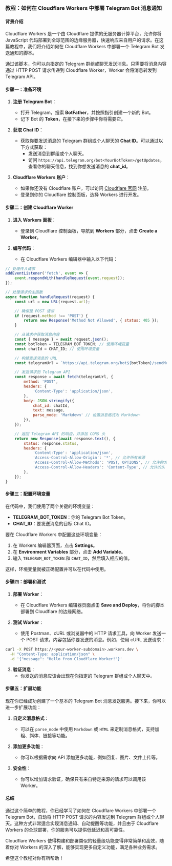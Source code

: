 ### 教程：如何在 Cloudflare Workers 中部署 Telegram Bot 消息通知

#### 背景介绍

Cloudflare Workers 是一个由 Cloudflare 提供的无服务器计算平台，允许你将 JavaScript 代码部署到全球范围的边缘服务器，快速响应来自用户的请求。在这篇教程中，我们将介绍如何在 Cloudflare Workers 中部署一个 Telegram Bot 发送通知的脚本。

通过该脚本，你可以向指定的 Telegram 群组或聊天发送消息。只需要将消息内容通过 HTTP POST 请求传递到 Cloudflare Worker，Worker 会将消息转发到 Telegram API。

#### 步骤一：准备环境

1. **注册 Telegram Bot**：
   - 打开 Telegram，搜索 **BotFather**，并按照指引创建一个新的 Bot。
   - 记下 Bot 的 **Token**，在接下来的步骤中你将需要它。

2. **获取 Chat ID**：
   - 获取你要发送消息的 Telegram 群组或个人聊天的 **Chat ID**。可以通过以下方式获取：
     - 发送消息到群组或个人聊天。
     - 访问 `https://api.telegram.org/bot<YourBotToken>/getUpdates`，查看你的聊天信息，找到你想发送消息的 **chat_id**。

3. **Cloudflare Workers 账户**：
   - 如果你还没有 Cloudflare 账户，可以访问 [Cloudflare 官网](https://www.cloudflare.com/) 注册。
   - 登录到你的 Cloudflare 控制面板，选择 Workers 进行开发。

#### 步骤二：创建 Cloudflare Worker

1. **进入 Workers 面板**：
   - 登录到 Cloudflare 控制面板，导航到 **Workers** 部分，点击 **Create a Worker**。

2. **编写代码**：
   - 在 Cloudflare Workers 编辑器中输入以下代码：

```javascript
// 处理传入请求
addEventListener('fetch', event => {
    event.respondWith(handleRequest(event.request));
});

// 处理请求的主函数
async function handleRequest(request) {
    const url = new URL(request.url);

    // 确保是 POST 请求
    if (request.method !== 'POST') {
        return new Response('Method Not Allowed', { status: 405 });
    }

    // 从请求中获取消息内容
    const { message } = await request.json();
    const botToken = TELEGRAM_BOT_TOKEN; // 使用环境变量
    const chatId = CHAT_ID; // 使用环境变量

    // 构建发送消息的 URL
    const telegramUrl = `https://api.telegram.org/bot${botToken}/sendMessage`;

    // 发送请求到 Telegram API
    const response = await fetch(telegramUrl, {
        method: 'POST',
        headers: {
            'Content-Type': 'application/json',
        },
        body: JSON.stringify({
            chat_id: chatId,
            text: message,
            parse_mode: 'Markdown' // 设置消息格式为 Markdown
        }),
    });

    // 返回 Telegram API 的响应，并添加 CORS 头
    return new Response(await response.text(), {
        status: response.status,
        headers: {
            'Content-Type': 'application/json',
            'Access-Control-Allow-Origin': '*', // 允许所有来源
            'Access-Control-Allow-Methods': 'POST, OPTIONS', // 允许的方法
            'Access-Control-Allow-Headers': 'Content-Type', // 允许的头
        },
    });
}
```

#### 步骤三：配置环境变量

在代码中，我们使用了两个关键的环境变量：
- **TELEGRAM_BOT_TOKEN**：你的 Telegram Bot Token。
- **CHAT_ID**：要发送消息的目标 Chat ID。

要在 Cloudflare Workers 中配置这些环境变量：

1. 在 Workers 编辑器页面，点击 **Settings**。
2. 在 **Environment Variables** 部分，点击 **Add Variable**。
3. 输入 `TELEGRAM_BOT_TOKEN` 和 `CHAT_ID`，然后填入相应的值。

这样，环境变量就被正确配置并可以在代码中使用。

#### 步骤四：部署和测试

1. **部署 Worker**：
   - 在 Cloudflare Workers 编辑器页面点击 **Save and Deploy**，将你的脚本部署到 Cloudflare 的边缘网络。
   
2. **测试 Worker**：
   - 使用 Postman、cURL 或浏览器中的 HTTP 请求工具，向 Worker 发送一个 POST 请求，内容包括你要发送的消息。例如，使用 cURL 发送请求：

```bash
curl -X POST https://<your-worker-subdomain>.workers.dev \
  -H "Content-Type: application/json" \
  -d '{"message": "Hello from Cloudflare Worker!"}'
```

3. **验证消息**：
   - 你发送的消息应该会出现在你指定的 Telegram 群组或个人聊天中。

#### 步骤五：扩展功能

现在你已经成功创建了一个基本的 Telegram Bot 消息发送服务。接下来，你可以进一步扩展功能：

1. **自定义消息格式**：
   - 可以在 `parse_mode` 中使用 `Markdown` 或 `HTML` 来定制消息格式，支持加粗、斜体、链接等功能。

2. **添加更多功能**：
   - 你可以根据需求向 API 添加更多功能，例如回复、图片、文件上传等。
   
3. **安全性**：
   - 你可以增加请求验证，确保只有来自特定来源的请求可以调用该 Worker。

#### 总结

通过这个简单的教程，你已经学习了如何在 Cloudflare Workers 中部署一个 Telegram Bot，自动将 HTTP POST 请求的内容发送到 Telegram 群组或个人聊天。这种方式非常适合实现消息通知、自动提醒等功能，并且由于 Cloudflare Workers 的全球部署，你的服务可以提供低延迟和高可靠性。

Cloudflare Workers 使得构建和部署类似的轻量级功能变得非常简单和高效，随着你对 Workers 的深入了解，能够实现更多自定义功能，满足各种业务需求。

希望这个教程对你有所帮助！